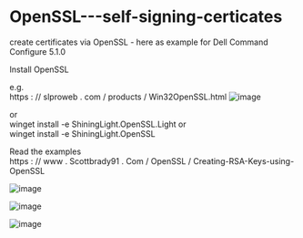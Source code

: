 # OpenSSL---self-signing-certicates
create certificates via OpenSSL - here as example for Dell Command Configure 5.1.0 

Install OpenSSL

e.g.   
        https : // slproweb . com / products / Win32OpenSSL.html  ![image](https://github.com/user-attachments/assets/28af578c-84e3-4581-b375-a79179a0126b)

or     
         winget install -e ShiningLight.OpenSSL.Light
or     
          winget install -e ShiningLight.OpenSSL


Read the examples   
        https : // www . Scottbrady91 . Com / OpenSSL / Creating-RSA-Keys-using-OpenSSL


![image](https://github.com/user-attachments/assets/1375cd2e-a33d-4326-94b9-d1e7b89fbace)

![image](https://github.com/user-attachments/assets/1571fc96-e78e-4b0b-8c7c-bb8c9be1bfaa)


![image](https://github.com/user-attachments/assets/291af9f1-265c-4730-bdf1-e097b018e4ab)
